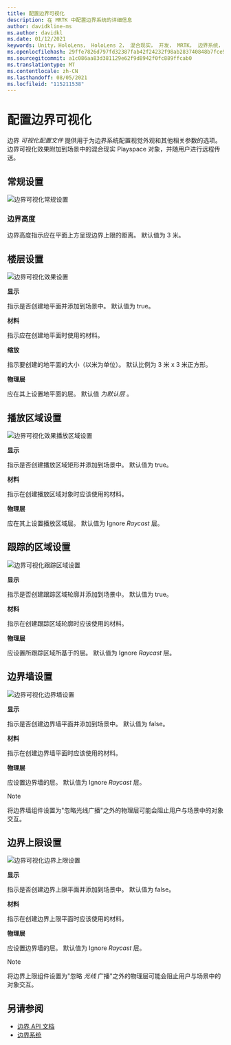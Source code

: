 ```yaml
---
title: 配置边界可视化
description: 在 MRTK 中配置边界系统的详细信息
author: davidkline-ms
ms.author: davidkl
ms.date: 01/12/2021
keywords: Unity，HoloLens， HoloLens 2， 混合现实， 开发， MRTK， 边界系统，
ms.openlocfilehash: 29ffe7826d797fd32387fab42f24232f98ab283740848b7fce928718f95f0fc9
ms.sourcegitcommit: a1c086aa83d381129e62f9d8942f0fc889ffcab0
ms.translationtype: MT
ms.contentlocale: zh-CN
ms.lasthandoff: 08/05/2021
ms.locfileid: "115211538"
---
```

# <a name="configuring-boundary-visualization"></a>配置边界可视化

边界 *可视化配置文件* 提供用于为边界系统配置视觉外观和其他相关参数的选项。 边界可视化效果附加到场景中的混合现实 Playspace 对象，并随用户进行远程传送。

## <a name="general-settings"></a>常规设置

![边界可视化常规设置](../images/boundary/BoundaryVisualizationGeneralSettings.png)

### <a name="boundary-height"></a>边界高度

边界高度指示应在平面上方呈现边界上限的距离。 默认值为 3 米。

## <a name="floor-settings"></a>楼层设置

![边界可视化效果设置](../images/boundary/BoundaryVisualizationFloorSettings.png)

**显示**

指示是否创建地平面并添加到场景中。 默认值为 true。

**材料**

指示应在创建地平面时使用的材料。

**缩放**

指示要创建的地平面的大小（以米为单位）。 默认比例为 3 米 x 3 米正方形。

**物理层**

应在其上设置地平面的层。 默认值 *为默认层* 。

## <a name="play-area-settings"></a>播放区域设置

![边界可视化效果播放区域设置](../images/boundary/BoundaryVisualizationPlayAreaSettings.png)

**显示**

指示是否创建播放区域矩形并添加到场景中。 默认值为 true。

**材料**

指示在创建播放区域对象时应该使用的材料。

**物理层**

应在其上设置播放区域层。 默认值为 Ignore *Raycast* 层。

## <a name="tracked-area-settings"></a>跟踪的区域设置

![边界可视化跟踪区域设置](../images/boundary/BoundaryVisualizationTrackedAreaSettings.png)

**显示**

指示是否创建跟踪区域轮廓并添加到场景中。 默认值为 true。

**材料**

指示在创建跟踪区域轮廓时应该使用的材料。

**物理层**

应设置所跟踪区域所基于的层。 默认值为 Ignore *Raycast* 层。

## <a name="boundary-wall-settings"></a>边界墙设置

![边界可视化边界墙设置](../images/boundary/BoundaryVisualizationWallSettings.png)

**显示**

指示是否创建边界墙平面并添加到场景中。 默认值为 false。

**材料**

指示在创建边界墙平面时应该使用的材料。

**物理层**

应设置边界墙的层。 默认值为 Ignore *Raycast* 层。

> [!NOTE]
> 将边界墙组件设置为"忽略光线广播"之外的物理层可能会阻止用户与场景中的对象交互。

## <a name="boundary-ceiling-settings"></a>边界上限设置

![边界可视化边界上限设置](../images/boundary/BoundaryVisualizationCeilingSettings.png)

**显示**

指示是否创建边界上限平面并添加到场景中。 默认值为 false。

**材料**

指示在创建边界上限平面时应该使用的材料。

**物理层**

应设置边界墙的层。 默认值为 Ignore *Raycast* 层。

> [!NOTE]
> 将边界上限组件设置为"忽略 *光线* 广播"之外的物理层可能会阻止用户与场景中的对象交互。

## <a name="see-also"></a>另请参阅

- [边界 API 文档](xref:Microsoft.MixedReality.Toolkit.Boundary)
- [边界系统](boundary-system-getting-started.md)

